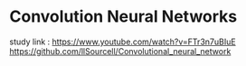 # Convolution Neural Networks

study link : https://www.youtube.com/watch?v=FTr3n7uBIuE
https://github.com/llSourcell/Convolutional_neural_network
